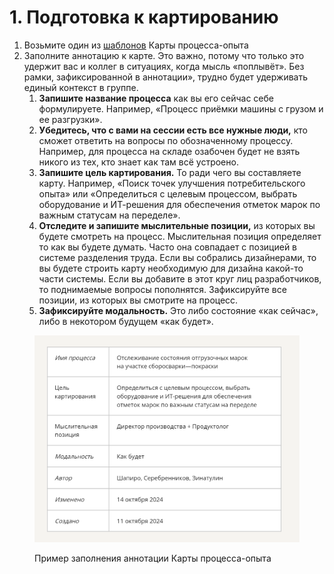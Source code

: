 # 1. Подготовка к картированию

1. Возьмите один из [шаблонов](../../praktiku/shablony.md) Карты процесса-опыта
2. Заполните аннотацию к карте. Это важно, потому что только это удержит вас и коллег в ситуациях, когда мысль «поплывёт». Без рамки, зафиксированной в аннотации», трудно  будет удерживать единый контекст в группе.
   1. **Запишите название процесса** как вы его сейчас себе формулируете. Например, «Процесс приёмки машины с грузом и ее разгрузки».
   2. **Убедитесь, что с вами на сессии есть все нужные люди,** кто сможет ответить на вопросы по обозначенному процессу. Например, для процесса на складе озабочен будет не взять никого из тех, кто знает как там всё устроено.
   3. **Запишите цель картирования.** То ради чего вы составляете карту. Например, «Поиск точек улучшения потребительского опыта» или «Определиться с целевым процессом, выбрать оборудование и ИТ-решения для обеспечения отметок марок по важным статусам на переделе».
   4. **Отследите и запишите мыслительные позиции,** из которых вы будете смотреть на процесс. Мыслительная позиция определяет то как вы будете думать. Часто она совпадает с позицией в системе разделения труда. Если вы собрались дизайнерами, то вы будете строить карту необходимую для дизайна какой-то части системы. Если вы добавите в этот круг лиц разработчиков, то поднимаемые вопросы пополнятся. Зафиксируйте все позиции, из которых вы смотрите на процесс.
   5. **Зафиксируйте модальность.** Это либо состояние «как сейчас», либо в некотором будущем «как будет».

<figure><img src="../../.gitbook/assets/image (1).png" alt="" width="563"><figcaption><p>Пример заполнения аннотации Карты процесса-опыта</p></figcaption></figure>
